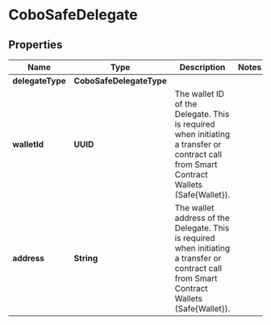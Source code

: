 

# CoboSafeDelegate


## Properties

| Name | Type | Description | Notes |
|------------ | ------------- | ------------- | -------------|
|**delegateType** | **CoboSafeDelegateType** |  |  |
|**walletId** | **UUID** | The wallet ID of the Delegate. This is required when initiating a transfer or contract call from Smart Contract Wallets (Safe{Wallet}). |  |
|**address** | **String** | The wallet address of the Delegate. This is required when initiating a transfer or contract call from Smart Contract Wallets (Safe{Wallet}). |  |



